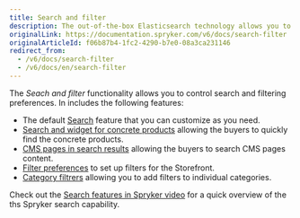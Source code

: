 ```yaml
---
title: Search and filter
description: The out-of-the-box Elasticsearch technology allows you to include full-text search, autosuggest and autocomplete.
originalLink: https://documentation.spryker.com/v6/docs/search-filter
originalArticleId: f06b87b4-1fc2-4290-b7e0-08a3ca231146
redirect_from:
  - /v6/docs/search-filter
  - /v6/docs/en/search-filter
---
```


The *Seach and filter* functionality allows you to control search and filtering preferences. In includes the following features: 

* The default [Search](/docs/scos/user/features/{{page.version}}/search-and-filter/search.html) feature that you can customize as you need.
* [Search and widget for concrete products](/docs/scos/user/features/{{page.version}}/search-and-filter/search.html-widget-for-concrete-products) allowing the buyers to quickly find the concrete products.
* [CMS pages in search results](/docs/scos/user/features/{{page.version}}/cms/cms-feature-overview/cms-pages-in-search-results.html) allowing the buyers to search CMS pages content.
* [Filter preferences](/docs/scos/user/features/{{page.version}}/category-management/category-management-feature-overview.html) to set up filters for the Storefront.
* [Category filtrers](/docs/scos/user/features/{{page.version}}/search-and-filter/category-filters.html) allowing you to add filters to individual categories.


Check out the [Search features in Spryker video](https://training.spryker.com/pages/spryker-tv?wchannelid=papy2tx2f6&wmediaid=u30c0bmd1m) for a quick overview of the ths Spryker search capability.
   
